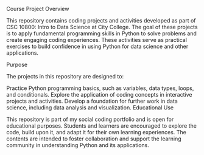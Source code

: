 Course Project Overview

This repository contains coding projects and activities developed as part of CSC 10800: Intro to Data Science at City College. The goal of these projects is to apply fundamental programming skills in Python to solve problems and create engaging coding experiences. These activities serve as practical exercises to build confidence in using Python for data science and other applications.

Purpose

The projects in this repository are designed to:

Practice Python programming basics, such as variables, data types, loops, and conditionals.
Explore the application of coding concepts in interactive projects and activities.
Develop a foundation for further work in data science, including data analysis and visualization.
Educational Use

This repository is part of my social coding portfolio and is open for educational purposes. Students and learners are encouraged to explore the code, build upon it, and adapt it for their own learning experiences. The contents are intended to foster collaboration and support the learning community in understanding Python and its applications.
